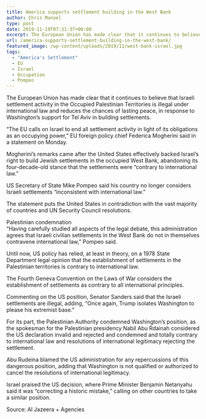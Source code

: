 ```yaml
---
title: America supports settlement building in the West Bank
author: Chris Manoel
type: post
date: 2019-11-19T07:31:37+00:00
excerpt: The European Union has made clear that it continues to believe that Israeli settlement activity in the Occupied Palestinian Territories is illegal under international law and reduces the chances of lasting peace
url: /america-supports-settlement-building-in-the-west-bank/
featured_image: /wp-content/uploads/2019/11/west-bank-israel.jpg
tags:
  - "America's Settlement"
  - EU
  - Israel
  - Occupation
  - Pompeo
---
```


The European Union has made clear that it continues to believe that Israeli settlement activity in the Occupied Palestinian Territories is illegal under international law and reduces the chances of lasting peace, in response to Washington&#8217;s support for Tel Aviv in building settlements.

&#8220;The EU calls on Israel to end all settlement activity in light of its obligations as an occupying power,&#8221; EU foreign policy chief Federica Mogherini said in a statement on Monday.

Mogherini&#8217;s remarks came after the United States effectively backed Israel&#8217;s right to build Jewish settlements in the occupied West Bank, abandoning its four-decade-old stance that the settlements were &#8220;contrary to international law.&#8221;

US Secretary of State Mike Pompeo said his country no longer considers Israeli settlements &#8220;inconsistent with international law.&#8221;

The statement puts the United States in contradiction with the vast majority of countries and UN Security Council resolutions.

Palestinian condemnation  
&#8220;Having carefully studied all aspects of the legal debate, this administration agrees that Israeli civilian settlements in the West Bank do not in themselves contravene international law,&#8221; Pompeo said.

Until now, US policy has relied, at least in theory, on a 1978 State Department legal opinion that the establishment of settlements in the Palestinian territories is contrary to international law.

The Fourth Geneva Convention on the Laws of War considers the establishment of settlements as contrary to all international principles.

Commenting on the US position, Senator Sanders said that the Israeli settlements are illegal, adding, &#8220;Once again, Trump isolates Washington to please his extremist base.&#8221;

For its part, the Palestinian Authority condemned Washington&#8217;s position, as the spokesman for the Palestinian presidency Nabil Abu Rdainah considered the US declaration invalid and rejected and condemned and totally contrary to international law and resolutions of international legitimacy rejecting the settlement.

Abu Rudeina blamed the US administration for any repercussions of this dangerous position, adding that Washington is not qualified or authorized to cancel the resolutions of international legitimacy.

Israel praised the US decision, where Prime Minister Benjamin Netanyahu said it was &#8220;correcting a historic mistake,&#8221; calling on other countries to take a similar position.

Source: Al Jazeera + Agencies
